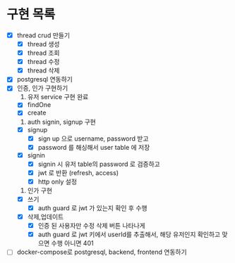 # 구현 목록

- [x] thread crud 만들기
  - [x] thread 생성
  - [x] thread 조회
  - [x] thread 수정
  - [x] thread 삭제
- [x] postgresql 연동하기
- [x] 인증, 인가 구현하기
  1. 유저 service 구현 완료
  - [x] findOne
  - [x] create
  1. auth signin, signup 구현
  - [x] signup
    - [x] sign up 으로 username, password 받고
    - [x] password 를 해싱해서 user table 에 저장
  - [x] signin
    - [x] signin 시 유저 table의 password 로 검증하고
    - [x] jwt 로 반환 (refresh, access)
    - [x] http only 설정
  1. 인가 구현
  - [x] 쓰기
    - [x] auth guard 로 jwt 가 있는지 확인 후 수행
  - [x] 삭제,업데이트
    - [x] 인증 된 사용자만 수정 삭제 버튼 나타나게
    - [x] auth guard 로 jwt 키에서 userId를 추출해서,
          해당 유저인지 확인하고 맞으면 수행 아니면 401
- [ ] docker-compose로 postgresql, backend, frontend 연동하기
